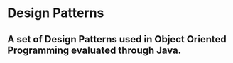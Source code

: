 # Design Patterns

## A set of Design Patterns used in Object Oriented Programming evaluated through Java.
